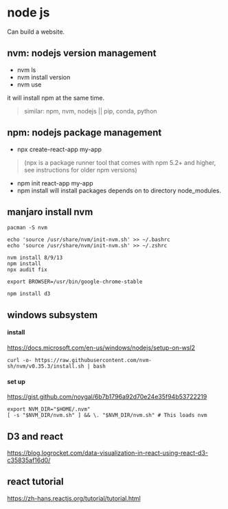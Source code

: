 # node js

Can build a website.

## nvm: nodejs version management

- nvm ls
- nvm install version
- nvm use

it will install npm at the same time.

> similar: npm, nvm, nodejs || pip, conda, python

## npm: nodejs package management

- npx create-react-app my-app
>(npx is a package runner tool that comes with npm 5.2+ and higher, see instructions for older npm versions)


- npm init react-app my-app
- npm install will install packages depends on to directory node_modules.

## manjaro install nvm

```shell
pacman -S nvm

echo 'source /usr/share/nvm/init-nvm.sh' >> ~/.bashrc
echo 'source /usr/share/nvm/init-nvm.sh' >> ~/.zshrc

nvm install 8/9/13
npm install
npx audit fix

export BROWSER=/usr/bin/google-chrome-stable

npm install d3
```

## windows subsystem

#### install
https://docs.microsoft.com/en-us/windows/nodejs/setup-on-wsl2
```
curl -o- https://raw.githubusercontent.com/nvm-sh/nvm/v0.35.3/install.sh | bash
```
#### set up
https://gist.github.com/noygal/6b7b1796a92d70e24e35f94b53722219
```shell
export NVM_DIR="$HOME/.nvm"
[ -s "$NVM_DIR/nvm.sh" ] && \. "$NVM_DIR/nvm.sh" # This loads nvm
```

## D3 and react

https://blog.logrocket.com/data-visualization-in-react-using-react-d3-c35835af16d0/

## react tutorial 
https://zh-hans.reactjs.org/tutorial/tutorial.html
